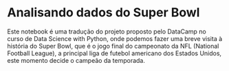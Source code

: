 # Analisando dados do Super Bowl

Este notebook é uma tradução do projeto proposto pelo DataCamp no curso de Data Science with Python, onde podemos fazer uma breve visita à história do Super Bowl, que é o jogo final do campeonato da NFL (National Football League), a principal liga de futebol americano dos Estados Unidos, este momento decide o campeão da temporada.
